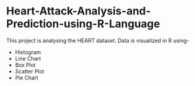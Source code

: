 # Heart-Attack-Analysis-and-Prediction-using-R-Language
This project is analysing the HEART dataset.
Data is visualized in R using- 
* Histogram
* Line Chart
* Box Plot
* Scatter Plot
* Pie Chart
